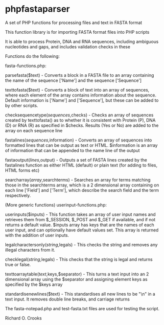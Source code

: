 # phpfastaparser
A set of PHP functions for processing files and text in FASTA format

This function library is for importing FASTA format files into PHP scripts

It is able to process Protein, DNA and RNA sequences, including ambiguous nucleotides and gaps, and includes validation checks in these

Functions do the following:

fasta-functions.php:

parsefasta($text) - Converts a block in a FASTA file to an array containing the name of the sequence ['Name'] and the sequence ['Sequence']

texttofasta($text) - Converts a block of text into an array of sequences, where each element of the array contains information about the sequence. Default information is ['Name'] and ['Sequence'], but these can be added to by other scripts.

checksequencetype($sequences,$checks) - Checks an array of sequences created by texttofasta() as to whether it is consistent with Protein (P), DNA (D) or RNA (R) as specified in $checks. Results (Yes or No) are added to the array on each sequence line

fastalines($sequences,$information) - Converts an array of sequences into formatted lines that can be output as text or HTML. $information is an array of information that can be appended to the name line of the output

fastaoutput($lines,$output) - Outputs a set of FASTA lines created by the fastalines function as either HTML (default) or plain text (for adding to files, HTML forms etc)

searcharray($array,$searchterms) - Searches an array for terms matching those in the searchterms array, which is a 2 dimensional array containing on each line ['Field'] and ['Term'], which describe the search field and the term respectively.

(More generic functions) userinput-functions.php:

userinputs($inputs) - This function takes an array of user input names and retrieves them from $_SESSION, $_POST and $_GET if available, and if not returns a default value. $inputs array has keys that are the names of each user input, and can optionally have default values set. This array is returned with the addition of user inputs.

legalcharactersonly($string,$legals) - This checks the string and removes any illegal characters from it.

checklegal($string,$legals) - This checks that the string is legal and returns true or false.

texttoarraytable($text,$keys,$separator) - This turns a text input into an 2 dimensional array using the $separator and assigning element keys as specified by the $keys array

standardisenewlines($text) - This standardises all new lines to be "\n" in a text input. It removes double line breaks, and carriage returns

The fasta-notepad.php and test-fasta.txt files are used for testing the script.

Richard O. Crooks
